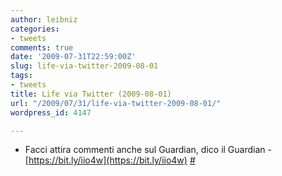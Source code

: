 ```yaml
---
author: leibniz
categories:
- tweets
comments: true
date: '2009-07-31T22:59:00Z'
slug: life-via-twitter-2009-08-01
tags:
- tweets
title: Life via Twitter (2009-08-01)
url: "/2009/07/31/life-via-twitter-2009-08-01/"
wordpress_id: 4147

---
```

* Facci attira commenti anche sul Guardian, dico il Guardian - [https://bit.ly/iio4w](https://bit.ly/iio4w) [#](https://twitter.com/leibniz/statuses/2947950256)


